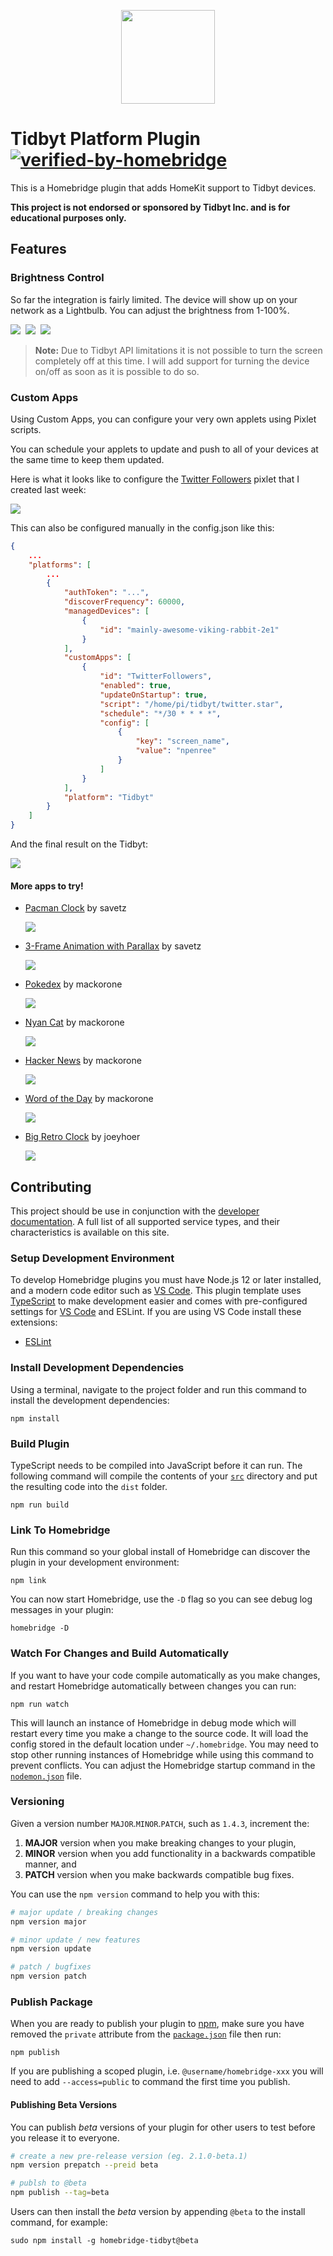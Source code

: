 
<p align="center">

<img src="images/plugin-logo.png" width="150">

</p>


# Tidbyt Platform Plugin [![verified-by-homebridge](https://badgen.net/badge/homebridge/verified/purple)](https://github.com/homebridge/homebridge/wiki/Verified-Plugins)

This is a Homebridge plugin that adds HomeKit support to Tidbyt devices.

**This project is not endorsed or sponsored by Tidbyt Inc. and is for educational purposes only.**

## Features

### Brightness Control

So far the integration is fairly limited. The device will show up on your network as a Lightbulb. You can adjust the brightness from 1-100%.

![](images/home_1.png)&nbsp;
![](images/home_2.png)&nbsp;
![](images/home_3.png)

> **Note:** Due to Tidbyt API limitations it is not possible to turn the screen completely off at this time. I will add support for turning the device on/off as soon as it is possible to do so.
### Custom Apps

Using Custom Apps, you can configure your very own applets using Pixlet scripts.

You can schedule your applets to update and push to all of your devices at the same time to keep them updated.

Here is what it looks like to configure the [Twitter Followers](https://github.com/drudge/tidbyt-twitter) pixlet that I created last week:

![](images/config-ui.png)

This can also be configured manually in the config.json like this:

```json
{
    ...
    "platforms": [
        ...
        {
            "authToken": "...",
            "discoverFrequency": 60000,
            "managedDevices": [
                {
                    "id": "mainly-awesome-viking-rabbit-2e1"
                }
            ],
            "customApps": [
                {
                    "id": "TwitterFollowers",
                    "enabled": true,
                    "updateOnStartup": true,
                    "script": "/home/pi/tidbyt/twitter.star",
                    "schedule": "*/30 * * * *",
                    "config": [
                        {
                            "key": "screen_name",
                            "value": "npenree"
                        }
                    ]
                }
            ],
            "platform": "Tidbyt"
        }
    ]
}
```
And the final result on the Tidbyt:

![](images/twitter_followers.jpg)

#### More apps to try!

* [Pacman Clock](https://github.com/savetz/tidbyt-sprite-demo#pac-man-clock) by savetz

  ![](https://github.com/savetz/tidbyt-sprite-demo/raw/main/pacmandemo.gif)

* [3-Frame Animation with Parallax](https://github.com/savetz/tidbyt-sprite-demo) by savetz

  ![](https://github.com/savetz/tidbyt-sprite-demo/raw/main/parallaxdemo.gif) 

* [Pokedex](https://github.com/mackorone/tidbyt-pokedex) by mackorone

  ![](https://github.com/mackorone/tidbyt-pokedex/raw/main/pokedex.png)

* [Nyan Cat](https://github.com/mackorone/tidbyt-nyan-cat) by mackorone

  ![](https://github.com/mackorone/tidbyt-nyan-cat/raw/main/nyan_cat.gif)

* [Hacker News](https://github.com/mackorone/tidbyt-hacker-news) by mackorone

  ![](https://github.com/mackorone/tidbyt-hacker-news/raw/main/hacker_news.gif)

* [Word of the Day](https://github.com/mackorone/tidbyt-word-of-the-day) by mackorone

  ![](https://github.com/mackorone/tidbyt-word-of-the-day/raw/main/word_of_the_day.gif)

* [Big Retro Clock](https://github.com/joeyhoer/tidbyt-apps/blob/master/big_clock.star) by joeyhoer

  ![](images/big_clock.gif)

## Contributing

This project should be use in conjunction with the [developer documentation](https://developers.homebridge.io/). A full list of all supported service types, and their characteristics is available on this site.

### Setup Development Environment

To develop Homebridge plugins you must have Node.js 12 or later installed, and a modern code editor such as [VS Code](https://code.visualstudio.com/). This plugin template uses [TypeScript](https://www.typescriptlang.org/) to make development easier and comes with pre-configured settings for [VS Code](https://code.visualstudio.com/) and ESLint. If you are using VS Code install these extensions:

* [ESLint](https://marketplace.visualstudio.com/items?itemName=dbaeumer.vscode-eslint)

### Install Development Dependencies

Using a terminal, navigate to the project folder and run this command to install the development dependencies:

```
npm install
```

### Build Plugin

TypeScript needs to be compiled into JavaScript before it can run. The following command will compile the contents of your [`src`](./src) directory and put the resulting code into the `dist` folder.

```
npm run build
```

### Link To Homebridge

Run this command so your global install of Homebridge can discover the plugin in your development environment:

```
npm link
```

You can now start Homebridge, use the `-D` flag so you can see debug log messages in your plugin:

```
homebridge -D
```

### Watch For Changes and Build Automatically

If you want to have your code compile automatically as you make changes, and restart Homebridge automatically between changes you can run:

```
npm run watch
```

This will launch an instance of Homebridge in debug mode which will restart every time you make a change to the source code. It will load the config stored in the default location under `~/.homebridge`. You may need to stop other running instances of Homebridge while using this command to prevent conflicts. You can adjust the Homebridge startup command in the [`nodemon.json`](./nodemon.json) file.

### Versioning

Given a version number `MAJOR`.`MINOR`.`PATCH`, such as `1.4.3`, increment the:

1. **MAJOR** version when you make breaking changes to your plugin,
2. **MINOR** version when you add functionality in a backwards compatible manner, and
3. **PATCH** version when you make backwards compatible bug fixes.

You can use the `npm version` command to help you with this:

```bash
# major update / breaking changes
npm version major

# minor update / new features
npm version update

# patch / bugfixes
npm version patch
```

### Publish Package

When you are ready to publish your plugin to [npm](https://www.npmjs.com/), make sure you have removed the `private` attribute from the [`package.json`](./package.json) file then run:

```
npm publish
```

If you are publishing a scoped plugin, i.e. `@username/homebridge-xxx` you will need to add `--access=public` to command the first time you publish.

#### Publishing Beta Versions

You can publish *beta* versions of your plugin for other users to test before you release it to everyone.

```bash
# create a new pre-release version (eg. 2.1.0-beta.1)
npm version prepatch --preid beta

# publsh to @beta
npm publish --tag=beta
```

Users can then install the  *beta* version by appending `@beta` to the install command, for example:

```
sudo npm install -g homebridge-tidbyt@beta
```


